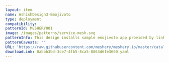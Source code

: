 ```yaml
---
layout: item
name: AshishDesign3-Emojivoto
type: deployment
compatibility: 
patternId: MESHERY001
image: /images/patterns/service-mesh.svg
patternInfo: This design installs sample emojivoto app provided by linkerd
patternCaveats: ""
URL: 'https://raw.githubusercontent.com/meshery/meshery.io/master/catalog/0abbb3bd-3ce7-4fb5-8ca5-8863d6fe3660.yaml'
downloadLink: 0abbb3bd-3ce7-4fb5-8ca5-8863d6fe3660.yaml
---
```


